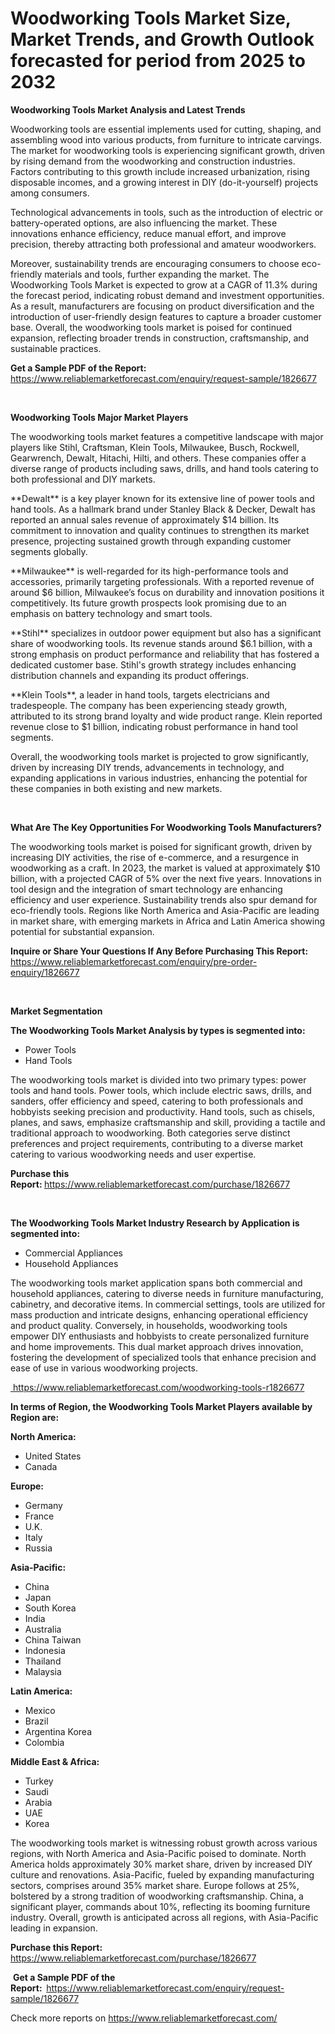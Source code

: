 <p><h1>Woodworking Tools Market Size, Market Trends, and Growth Outlook forecasted for period from 2025 to 2032</h1></p><p><strong>Woodworking Tools Market Analysis and Latest Trends</strong></p>
<p><p>Woodworking tools are essential implements used for cutting, shaping, and assembling wood into various products, from furniture to intricate carvings. The market for woodworking tools is experiencing significant growth, driven by rising demand from the woodworking and construction industries. Factors contributing to this growth include increased urbanization, rising disposable incomes, and a growing interest in DIY (do-it-yourself) projects among consumers. </p><p>Technological advancements in tools, such as the introduction of electric or battery-operated options, are also influencing the market. These innovations enhance efficiency, reduce manual effort, and improve precision, thereby attracting both professional and amateur woodworkers. </p><p>Moreover, sustainability trends are encouraging consumers to choose eco-friendly materials and tools, further expanding the market. The Woodworking Tools Market is expected to grow at a CAGR of 11.3% during the forecast period, indicating robust demand and investment opportunities. As a result, manufacturers are focusing on product diversification and the introduction of user-friendly design features to capture a broader customer base. Overall, the woodworking tools market is poised for continued expansion, reflecting broader trends in construction, craftsmanship, and sustainable practices.</p></p>
<p><strong>Get a Sample PDF of the Report:&nbsp;</strong> <a href="https://www.reliablemarketforecast.com/enquiry/request-sample/1826677?utm_campaign=2750&utm_medium=2&utm_source=Github&utm_content=ia&utm_term=09042025&utm_id=woodworking-tools">https://www.reliablemarketforecast.com/enquiry/request-sample/1826677</a></p>
<p>&nbsp;</p>
<p><strong>Woodworking Tools Major Market Players</strong></p>
<p><p>The woodworking tools market features a competitive landscape with major players like Stihl, Craftsman, Klein Tools, Milwaukee, Busch, Rockwell, Gearwrench, Dewalt, Hitachi, Hilti, and others. These companies offer a diverse range of products including saws, drills, and hand tools catering to both professional and DIY markets.</p><p>**Dewalt** is a key player known for its extensive line of power tools and hand tools. As a hallmark brand under Stanley Black & Decker, Dewalt has reported an annual sales revenue of approximately $14 billion. Its commitment to innovation and quality continues to strengthen its market presence, projecting sustained growth through expanding customer segments globally.</p><p>**Milwaukee** is well-regarded for its high-performance tools and accessories, primarily targeting professionals. With a reported revenue of around $6 billion, Milwaukee’s focus on durability and innovation positions it competitively. Its future growth prospects look promising due to an emphasis on battery technology and smart tools.</p><p>**Stihl** specializes in outdoor power equipment but also has a significant share of woodworking tools. Its revenue stands around $6.1 billion, with a strong emphasis on product performance and reliability that has fostered a dedicated customer base. Stihl's growth strategy includes enhancing distribution channels and expanding its product offerings.</p><p>**Klein Tools**, a leader in hand tools, targets electricians and tradespeople. The company has been experiencing steady growth, attributed to its strong brand loyalty and wide product range. Klein reported revenue close to $1 billion, indicating robust performance in hand tool segments.</p><p>Overall, the woodworking tools market is projected to grow significantly, driven by increasing DIY trends, advancements in technology, and expanding applications in various industries, enhancing the potential for these companies in both existing and new markets.</p></p>
<p>&nbsp;</p>
<p><strong>What Are The Key Opportunities For Woodworking Tools Manufacturers?</strong></p>
<p><p>The woodworking tools market is poised for significant growth, driven by increasing DIY activities, the rise of e-commerce, and a resurgence in woodworking as a craft. In 2023, the market is valued at approximately $10 billion, with a projected CAGR of 5% over the next five years. Innovations in tool design and the integration of smart technology are enhancing efficiency and user experience. Sustainability trends also spur demand for eco-friendly tools. Regions like North America and Asia-Pacific are leading in market share, with emerging markets in Africa and Latin America showing potential for substantial expansion.</p></p>
<p><strong>Inquire or Share Your Questions If Any Before Purchasing This Report:</strong> <a href="https://www.reliablemarketforecast.com/enquiry/pre-order-enquiry/1826677?utm_campaign=2750&utm_medium=2&utm_source=Github&utm_content=ia&utm_term=09042025&utm_id=woodworking-tools">https://www.reliablemarketforecast.com/enquiry/pre-order-enquiry/1826677</a></p>
<p>&nbsp;</p>
<p><strong>Market Segmentation</strong></p>
<p><strong>The Woodworking Tools Market Analysis by types is segmented into:</strong></p>
<p><ul><li>Power Tools</li><li>Hand Tools</li></ul></p>
<p><p>The woodworking tools market is divided into two primary types: power tools and hand tools. Power tools, which include electric saws, drills, and sanders, offer efficiency and speed, catering to both professionals and hobbyists seeking precision and productivity. Hand tools, such as chisels, planes, and saws, emphasize craftsmanship and skill, providing a tactile and traditional approach to woodworking. Both categories serve distinct preferences and project requirements, contributing to a diverse market catering to various woodworking needs and user expertise.</p></p>
<p><strong>Purchase this Report:&nbsp;</strong><a href="https://www.reliablemarketforecast.com/purchase/1826677?utm_campaign=2750&utm_medium=2&utm_source=Github&utm_content=ia&utm_term=09042025&utm_id=woodworking-tools">https://www.reliablemarketforecast.com/purchase/1826677</a></p>
<p>&nbsp;</p>
<p><strong>The Woodworking Tools Market Industry Research by Application is segmented into:</strong></p>
<p><ul><li>Commercial Appliances</li><li>Household Appliances</li></ul></p>
<p><p>The woodworking tools market application spans both commercial and household appliances, catering to diverse needs in furniture manufacturing, cabinetry, and decorative items. In commercial settings, tools are utilized for mass production and intricate designs, enhancing operational efficiency and product quality. Conversely, in households, woodworking tools empower DIY enthusiasts and hobbyists to create personalized furniture and home improvements. This dual market approach drives innovation, fostering the development of specialized tools that enhance precision and ease of use in various woodworking projects.</p></p>
<p><a href="https://www.reliablemarketforecast.com/woodworking-tools-r1826677?utm_campaign=2750&utm_medium=2&utm_source=Github&utm_content=ia&utm_term=09042025&utm_id=woodworking-tools">&nbsp;https://www.reliablemarketforecast.com/woodworking-tools-r1826677</a></p>
<p><strong>In terms of Region, the Woodworking Tools Market Players available by Region are:</strong></p>
<p>
    <p> <strong> North America: </strong>
        <ul>
            <li>United States</li>
            <li>Canada</li>
        </ul>
        </p> 
    <p> <strong> Europe: </strong>
        <ul>
            <li>Germany</li>
            <li>France</li>
            <li>U.K.</li>
            <li>Italy</li>
            <li>Russia</li>
        </ul>
        </p> 
    <p> <strong> Asia-Pacific: </strong>
        <ul>
            <li>China</li>
            <li>Japan</li>
            <li>South Korea</li>
            <li>India</li>
            <li>Australia</li>
            <li>China Taiwan</li>
            <li>Indonesia</li>
            <li>Thailand</li>
            <li>Malaysia</li>
        </ul>
        </p> 
    <p> <strong> Latin America: </strong>
        <ul>
            <li>Mexico</li>
            <li>Brazil</li>
            <li>Argentina Korea</li>
            <li>Colombia</li>
        </ul>
        </p> 
    <p> <strong> Middle East & Africa: </strong>
        <ul>
            <li>Turkey</li>
            <li>Saudi</li>
            <li>Arabia</li>
            <li>UAE</li>
            <li>Korea</li>
        </ul>
    </p>
    </p>
<p><p>The woodworking tools market is witnessing robust growth across various regions, with North America and Asia-Pacific poised to dominate. North America holds approximately 30% market share, driven by increased DIY culture and renovations. Asia-Pacific, fueled by expanding manufacturing sectors, comprises around 35% market share. Europe follows at 25%, bolstered by a strong tradition of woodworking craftsmanship. China, a significant player, commands about 10%, reflecting its booming furniture industry. Overall, growth is anticipated across all regions, with Asia-Pacific leading in expansion.</p></p>
<p><strong>Purchase this Report: </strong><a href="https://www.reliablemarketforecast.com/purchase/1826677?utm_campaign=2750&utm_medium=2&utm_source=Github&utm_content=ia&utm_term=09042025&utm_id=woodworking-tools">https://www.reliablemarketforecast.com/purchase/1826677</a></p>
<p>&nbsp;<strong>Get a Sample PDF of the Report:&nbsp;&nbsp;</strong><a href="https://www.reliablemarketforecast.com/enquiry/request-sample/1826677?utm_campaign=2750&utm_medium=2&utm_source=Github&utm_content=ia&utm_term=09042025&utm_id=woodworking-tools">https://www.reliablemarketforecast.com/enquiry/request-sample/1826677</a></p>
<p><strong></strong></p>
<p>Check more reports on <a href="https://www.reliablemarketforecast.com/?utm_campaign=2750&utm_medium=2&utm_source=Github&utm_content=ia&utm_term=09042025&utm_id=woodworking-tools">https://www.reliablemarketforecast.com/</a></p>